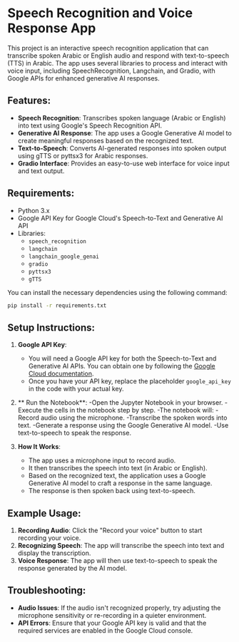 # Speech Recognition and Voice Response App

This project is an interactive speech recognition application that can transcribe spoken Arabic or English audio and respond with text-to-speech (TTS) in Arabic. The app uses several libraries to process and interact with voice input, including SpeechRecognition, Langchain, and Gradio, with Google APIs for enhanced generative AI responses.

## Features:
- **Speech Recognition**: Transcribes spoken language (Arabic or English) into text using Google's Speech Recognition API.
- **Generative AI Response**: The app uses a Google Generative AI model to create meaningful responses based on the recognized text.
- **Text-to-Speech**: Converts AI-generated responses into spoken output using gTTS or pyttsx3 for Arabic responses.
- **Gradio Interface**: Provides an easy-to-use web interface for voice input and text output.

## Requirements:
- Python 3.x
- Google API Key for Google Cloud's Speech-to-Text and Generative AI API
- Libraries:
  - `speech_recognition`
  - `langchain`
  - `langchain_google_genai`
  - `gradio`
  - `pyttsx3`
  - `gTTS`
  
You can install the necessary dependencies using the following command:

```bash
pip install -r requirements.txt
```

## Setup Instructions:

1. **Google API Key**:
   - You will need a Google API key for both the Speech-to-Text and Generative AI APIs. You can obtain one by following the [Google Cloud documentation](https://cloud.google.com/docs/authentication/getting-started).
   - Once you have your API key, replace the placeholder `google_api_key` in the code with your actual key.

2. ** Run the Notebook**:
-Open the Jupyter Notebook in your browser.
-Execute the cells in the notebook step by step.
-The notebook will:
    -Record audio using the microphone.
    -Transcribe the spoken words into text.
    -Generate a response using the Google Generative AI model.
    -Use text-to-speech to speak the response.

3. **How It Works**:
   - The app uses a microphone input to record audio.
   - It then transcribes the speech into text (in Arabic or English).
   - Based on the recognized text, the application uses a Google Generative AI model to craft a response in the same language.
   - The response is then spoken back using text-to-speech.

## Example Usage:

1. **Recording Audio**: Click the "Record your voice" button to start recording your voice.
2. **Recognizing Speech**: The app will transcribe the speech into text and display the transcription.
3. **Voice Response**: The app will then use text-to-speech to speak the response generated by the AI model.

## Troubleshooting:
- **Audio Issues**: If the audio isn't recognized properly, try adjusting the microphone sensitivity or re-recording in a quieter environment.
- **API Errors**: Ensure that your Google API key is valid and that the required services are enabled in the Google Cloud console.
